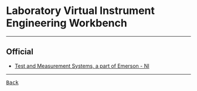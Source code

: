 # Laboratory Virtual Instrument Engineering Workbench

---

## Official

- [Test and Measurement Systems, a part of Emerson - NI](https://www.ni.com/en.html)

---

[<kbd> Back </kbd>](./readme.md)
